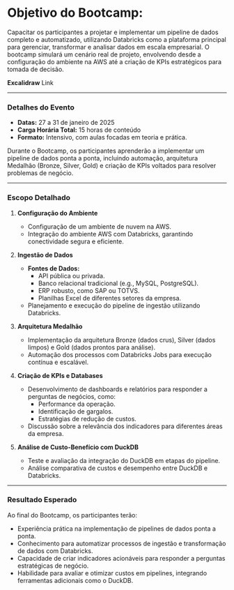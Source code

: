 # **Objetivo do Bootcamp:**

Capacitar os participantes a projetar e implementar um pipeline de dados completo e automatizado, utilizando Databricks como a plataforma principal para gerenciar, transformar e analisar dados em escala empresarial. O bootcamp simulará um cenário real de projeto, envolvendo desde a configuração do ambiente na AWS até a criação de KPIs estratégicos para tomada de decisão.

**Excalidraw** Link 

---

### **Detalhes do Evento**

- **Datas:** 27 a 31 de janeiro de 2025  
- **Carga Horária Total:** 15 horas de conteúdo  
- **Formato:** Intensivo, com aulas focadas em teoria e prática.  

Durante o Bootcamp, os participantes aprenderão a implementar um pipeline de dados ponta a ponta, incluindo automação, arquitetura Medalhão (Bronze, Silver, Gold) e criação de KPIs voltados para resolver problemas de negócio.

---

### **Escopo Detalhado**

1. **Configuração do Ambiente**
   - Configuração de um ambiente de nuvem na AWS.
   - Integração do ambiente AWS com Databricks, garantindo conectividade segura e eficiente.

2. **Ingestão de Dados**
   - **Fontes de Dados:**
     - API pública ou privada.
     - Banco relacional tradicional (e.g., MySQL, PostgreSQL).
     - ERP robusto, como SAP ou TOTVS.
     - Planilhas Excel de diferentes setores da empresa.
   - Planejamento e execução do pipeline de ingestão utilizando Databricks.

3. **Arquitetura Medalhão**
   - Implementação da arquitetura Bronze (dados crus), Silver (dados limpos) e Gold (dados prontos para análise).
   - Automação dos processos com Databricks Jobs para execução contínua e escalável.

4. **Criação de KPIs e Databases**
   - Desenvolvimento de dashboards e relatórios para responder a perguntas de negócios, como:
     - Performance da operação.
     - Identificação de gargalos.
     - Estratégias de redução de custos.
   - Discussão sobre a relevância dos indicadores para diferentes áreas da empresa.

5. **Análise de Custo-Benefício com DuckDB**
   - Teste e avaliação da integração do DuckDB em etapas do pipeline.
   - Análise comparativa de custos e desempenho entre DuckDB e Databricks.

---

### **Resultado Esperado**

Ao final do Bootcamp, os participantes terão:
- Experiência prática na implementação de pipelines de dados ponta a ponta.
- Conhecimento para automatizar processos de ingestão e transformação de dados com Databricks.
- Capacidade de criar indicadores acionáveis para responder a perguntas estratégicas de negócio.
- Habilidade para avaliar e otimizar custos em pipelines, integrando ferramentas adicionais como o DuckDB.